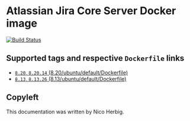 # Atlassian Jira Core Server Docker image

[![Build Status](https://github.com/nicoherbigio/docker-atlassian-jira-core-server/actions/workflows/build-docker-images.yml/badge.svg)](https://github.com/nicoherbigio/docker-atlassian-jira-core-server/actions/workflows/build-docker-images.yml)

## Supported tags and respective `Dockerfile` links

 * [`8.20`, `8.20.14` (8.20/ubuntu/default/Dockerfile)](https://github.com/nicoherbigio/docker-atlassian-jira-core-server/blob/main/8.20/debian/default/Dockerfile)
 * [`8.13`, `8.13.26` (8.13/ubuntu/default/Dockerfile)](https://github.com/nicoherbigio/docker-atlassian-jira-core-server/blob/main/8.13/debian/default/Dockerfile)

## Copyleft

This documentation was written by Nico Herbig.
